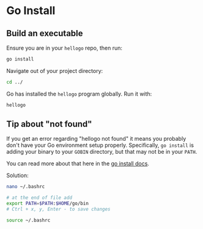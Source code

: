 # Go Install

## Build an executable

Ensure you are in your `hellogo` repo, then run:

```bash
go install
```

Navigate out of your project directory:

```bash
cd ../
```

Go has installed the `hellogo` program globally. Run it with:

```bash
hellogo
```

## Tip about "not found"

If you get an error regarding "hellogo not found" it means you probably don't have your Go environment setup properly. Specifically, `go install` is adding your binary to your `GOBIN` directory, but that may not be in your `PATH`.

You can read more about that here in the [go install docs](https://pkg.go.dev/cmd/go#hdr-Compile_and_install_packages_and_dependencies).


Solution:

```bash
nano ~/.bashrc

# at the end of file add
export PATH=$PATH:$HOME/go/bin
# Ctrl + x, y, Enter - to save changes

source ~/.bashrc
```
